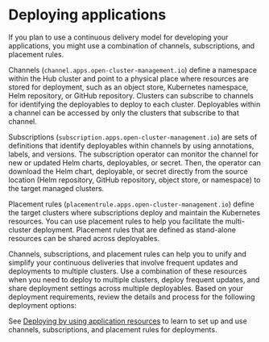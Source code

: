 # Deploying applications

If you plan to use a continuous delivery model for developing your applications, you might use a combination of channels, subscriptions, and placement rules.

Channels (`channel.apps.open-cluster-management.io`) define a namespace within the Hub cluster and point to a physical place where resources are stored for deployment, such as an object store, Kubernetes namespace, Helm repository, or GitHub repository. Clusters can subscribe to channels for identifying the deployables to deploy to each cluster. Deployables within a channel can be accessed by only the clusters that subscribe to that channel.

Subscriptions (`subscription.apps.open-cluster-management.io`) are sets of definitions that identify deployables within channels by using annotations, labels, and versions. The subscription operator can monitor the channel for new or updated Helm charts, deployables, or secret. Then, the operator can download the Helm chart, deployable, or secret directly from the source location (Helm repository, GitHub repository, object store, or namespace) to the target managed clusters.

Placement rules (`placementrule.apps.open-cluster-management.io`) define the target clusters where subscriptions deploy and maintain the Kubernetes resources. You can use placement rules to help you facilitate the multi-cluster deployment. Placement rules that are defined as stand-alone resources can be shared across deployables.

Channels, subscriptions, and placement rules can help you to unify and simplify your continuous deliveries that involve frequent updates and deployments to multiple clusters. Use a combination of these resources when you need to deploy to multiple clusters, deploy frequent updates, and share deployment settings across multiple deployables.
Based on your deployment requirements, review the details and process for the following deployment options:

See [Deploying by using application resources](deploying.md) to learn to set up and use channels, subscriptions, and placement rules for deployments. <!-- remove entire file and any links or navigation, be sure this link is accessible. -->